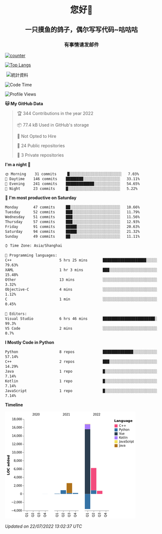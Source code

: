 

<!--
**kitUIN/kitUIN** is a ✨ _special_ ✨ repository because its `README.md` (this file) appears on your GitHub profile.

Here are some ideas to get you started:

- 🔭 I’m currently working on ...
- 🌱 I’m currently learning ...
- 👯 I’m looking to collaborate on ...
- 🤔 I’m looking for help with ...
- 💬 Ask me about ...
- 📫 How to reach me: ...
- 😄 Pronouns: ...
- ⚡ Fun fact: ...
-->
<h1 align="center">您好👋</h1>
<h2 align="center">一只摸鱼的鸽子，偶尔写写代码~咕咕咕</h2>
<h3 align="center">有事情请发邮件</h3>

[![counter](https://count.getloli.com/get/@KitUIN?theme=rule34)](https://count.getloli.com/)

[![Top Langs](https://github-readme-stats.vercel.app/api/top-langs/?username=kitUIN&show_icons=true&theme=gruvbox&locale=cn&layout=compact)](https://github.com/anuraghazra/github-readme-stats)

<p>&nbsp;<img align="center" src="https://github-readme-stats.vercel.app/api?username=kitUIN&show_icons=true&theme=gruvbox&locale=cn" alt="統計資料" /></p>


<!--START_SECTION:waka-->
![Code Time](http://img.shields.io/badge/Code%20Time-610%20hrs%2044%20mins-blue)

![Profile Views](http://img.shields.io/badge/Profile%20Views-0-blue)

**🐱 My GitHub Data** 

> 🏆 344 Contributions in the year 2022
 > 
> 📦 77.4 kB Used in GitHub's storage 
 > 
> 🚫 Not Opted to Hire
 > 
> 📜 24 Public repositories 
 > 
> 🔑 3 Private repositories  
 > 
**I'm a night 🦉** 

```text
🌞 Morning    31 commits     █░░░░░░░░░░░░░░░░░░░░░░░░   7.03% 
🌆 Daytime    146 commits    ████████░░░░░░░░░░░░░░░░░   33.11% 
🌃 Evening    241 commits    █████████████░░░░░░░░░░░░   54.65% 
🌙 Night      23 commits     █░░░░░░░░░░░░░░░░░░░░░░░░   5.22%

```
📅 **I'm most productive on Saturday** 

```text
Monday       47 commits     ██░░░░░░░░░░░░░░░░░░░░░░░   10.66% 
Tuesday      52 commits     ███░░░░░░░░░░░░░░░░░░░░░░   11.79% 
Wednesday    51 commits     ███░░░░░░░░░░░░░░░░░░░░░░   11.56% 
Thursday     57 commits     ███░░░░░░░░░░░░░░░░░░░░░░   12.93% 
Friday       91 commits     █████░░░░░░░░░░░░░░░░░░░░   20.63% 
Saturday     94 commits     █████░░░░░░░░░░░░░░░░░░░░   21.32% 
Sunday       49 commits     ██░░░░░░░░░░░░░░░░░░░░░░░   11.11%

```


```text
⌚︎ Time Zone: Asia/Shanghai

💬 Programming languages: 
C++                      5 hrs 25 mins       ████████████████████░░░░░   79.63% 
XAML                     1 hr 3 mins         ███░░░░░░░░░░░░░░░░░░░░░░   15.48% 
Other                    13 mins             ░░░░░░░░░░░░░░░░░░░░░░░░░   3.32% 
Objective-C              4 mins              ░░░░░░░░░░░░░░░░░░░░░░░░░   1.12% 
C                        1 min               ░░░░░░░░░░░░░░░░░░░░░░░░░   0.45%

📝 Editors: 
Visual Studio            6 hrs 46 mins       ████████████████████████░   99.3% 
VS Code                  2 mins              ░░░░░░░░░░░░░░░░░░░░░░░░░   0.7%

```

**I Mostly Code in Python** 

```text
Python                   8 repos             ██████████████░░░░░░░░░░░   57.14% 
C++                      2 repos             ███░░░░░░░░░░░░░░░░░░░░░░   14.29% 
Java                     1 repo              █░░░░░░░░░░░░░░░░░░░░░░░░   7.14% 
Kotlin                   1 repo              █░░░░░░░░░░░░░░░░░░░░░░░░   7.14% 
JavaScript               1 repo              █░░░░░░░░░░░░░░░░░░░░░░░░   7.14%

```


**Timeline**

![Chart not found](https://raw.githubusercontent.com/kitUIN/kitUIN/main/charts/bar_graph.png) 


 *Updated on 22/07/2022 13:02:37 UTC*
<!--END_SECTION:waka-->

